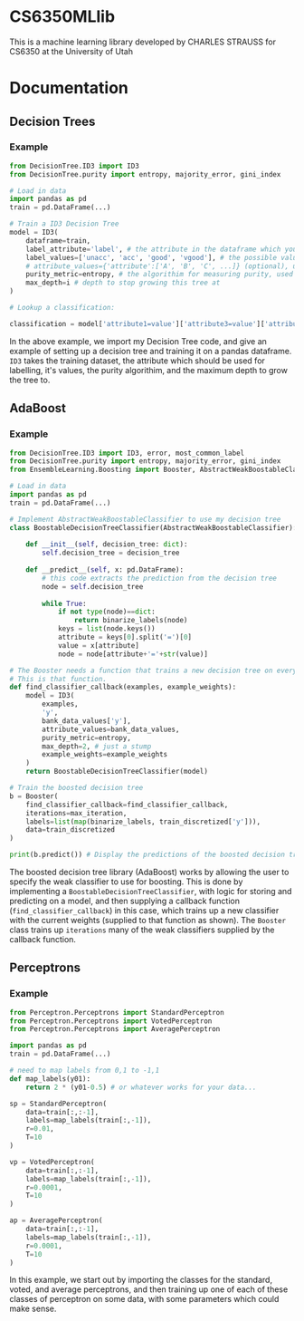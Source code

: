 # CS6350MLlib
This is a machine learning library developed by CHARLES STRAUSS for CS6350 at the University of Utah

# Documentation

## Decision Trees

### Example

```python
from DecisionTree.ID3 import ID3
from DecisionTree.purity import entropy, majority_error, gini_index

# Load in data
import pandas as pd
train = pd.DataFrame(...)

# Train a ID3 Decision Tree
model = ID3(
    dataframe=train,
    label_attribute='label', # the attribute in the dataframe which you are using as a label
    label_values=['unacc', 'acc', 'good', 'vgood'], # the possible values of label_attribute
    # attribute_values={'attribute':['A', 'B', 'C', ...]} (optional), used to outline attributes/values missing from dataframe, which are not the label attribute/values
    purity_metric=entropy, # the algorithim for measuring purity, used for information gain, etc. Import purity measures from DecisionTree.purity (entropy, majority_error, gini_index, ...) or use any function here
    max_depth=i # depth to stop growing this tree at
)

# Lookup a classification:

classification = model['attribute1=value']['attribute3=value']['attribute4=value']
```

In the above example, we import my Decision Tree code, and give an example of setting up a decision tree and training it on a pandas dataframe. `ID3` takes the training dataset, the attribute which should be used for labelling, it's values, the purity algorithim, and the maximum depth to grow the tree to.

## AdaBoost

### Example

```python
from DecisionTree.ID3 import ID3, error, most_common_label
from DecisionTree.purity import entropy, majority_error, gini_index
from EnsembleLearning.Boosting import Booster, AbstractWeakBoostableClassifier

# Load in data
import pandas as pd
train = pd.DataFrame(...)

# Implement AbstractWeakBoostableClassifier to use my decision tree
class BoostableDecisionTreeClassifier(AbstractWeakBoostableClassifier):
    
    def __init__(self, decision_tree: dict):
        self.decision_tree = decision_tree
    
    def __predict__(self, x: pd.DataFrame):
        # this code extracts the prediction from the decision tree
        node = self.decision_tree
        
        while True:
            if not type(node)==dict:
                return binarize_labels(node)
            keys = list(node.keys())
            attribute = keys[0].split('=')[0]
            value = x[attribute]
            node = node[attribute+'='+str(value)]

# The Booster needs a function that trains a new decision tree on every call.
# This is that function.
def find_classifier_callback(examples, example_weights):
    model = ID3(
        examples,
        'y',
        bank_data_values['y'],
        attribute_values=bank_data_values,
        purity_metric=entropy,
        max_depth=2, # just a stump
        example_weights=example_weights
    )
    return BoostableDecisionTreeClassifier(model)

# Train the boosted decision tree
b = Booster(
    find_classifier_callback=find_classifier_callback,
    iterations=max_iteration,
    labels=list(map(binarize_labels, train_discretized['y'])),
    data=train_discretized
)

print(b.predict()) # Display the predictions of the boosted decision tree.
```
The boosted decision tree library (AdaBoost) works by allowing the user to specify the weak classifier to use for boosting. This is done by implementing a `BoostableDecisionTreeClassifier`, with logic for storing and predicting on a model, and then supplying a callback function (`find_classifier_callback`) in this case, which trains up a new classifier with the current weights (supplied to that function as shown). The `Booster` class trains up `iterations` many of the weak classifiers supplied by the callback function.

## Perceptrons

### Example

```python
from Perceptron.Perceptrons import StandardPerceptron
from Perceptron.Perceptrons import VotedPerceptron
from Perceptron.Perceptrons import AveragePerceptron

import pandas as pd
train = pd.DataFrame(...)

# need to map labels from 0,1 to -1,1
def map_labels(y01):
    return 2 * (y01-0.5) # or whatever works for your data...

sp = StandardPerceptron(
    data=train[:,:-1],
    labels=map_labels(train[:,-1]),
    r=0.01,
    T=10
)

vp = VotedPerceptron(
    data=train[:,:-1],
    labels=map_labels(train[:,-1]),
    r=0.0001,
    T=10
)

ap = AveragePerceptron(
    data=train[:,:-1],
    labels=map_labels(train[:,-1]),
    r=0.0001,
    T=10
)
```

In this example, we start out by importing the classes for the standard, voted, and average perceptrons, and then training up one of each of these classes of perceptron on some data, with some parameters which could make sense.
